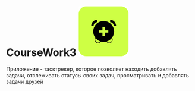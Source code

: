 # CourseWork3 ![alt text](https://github.com/vshgr/23-59-Application/blob/main/appIcon.png)  

Приложение - тасктрекер, которое позволяет находить добавлять задачи, отслеживать статусы своих задач, просматривать и добавлять задачи друзей  
